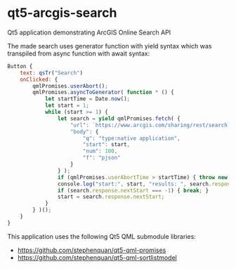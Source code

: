 # qt5-arcgis-search
Qt5 application demonstrating ArcGIS Online Search API

The made search uses generator function with yield syntax which
was transpiled from async function with await syntax:

```qml
Button {
    text: qsTr("Search")
    onClicked: {
        qmlPromises.userAbort();
        qmlPromises.asyncToGenerator( function * () {
            let startTime = Date.now();
            let start = 1;
            while (start >= 1) {
                let search = yield qmlPromises.fetch( {
                    "url": `https://www.arcgis.com/sharing/rest/search`,
                    "body": {
                        "q": "type:native application",
                        "start": start,
                        "num": 100,
                        "f": "pjson"
                    }
                } );
                if (qmlPromises.userAbortTime > startTime) { throw new Error("User Abort"); }
                console.log("start:", start, "results: ", search.response.results.length, "nextStart: ", search.response.nextStart);
                if (search.response.nextStart === -1) { break; }
                start = search.response.nextStart;
            }
        } )();
    }
}
```

This application uses the following Qt5 QML submodule libraries:
 - https://github.com/stephenquan/qt5-qml-promises
 - https://github.com/stephenquan/qt5-qml-sortlistmodel
